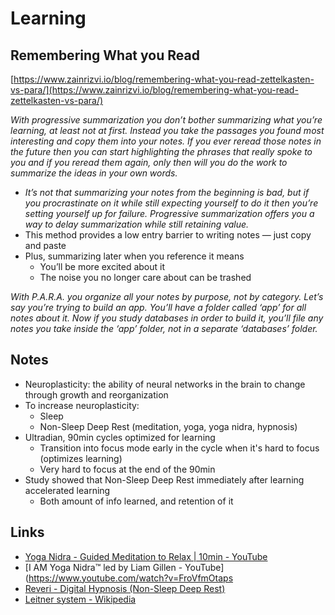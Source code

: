 # Learning

## Remembering What you Read

[https://www.zainrizvi.io/blog/remembering-what-you-read-zettelkasten-vs-para/](https://www.zainrizvi.io/blog/remembering-what-you-read-zettelkasten-vs-para/)

_With progressive summarization you don’t bother summarizing what you’re learning, at least not at first. Instead you take the passages you found most interesting and copy them into your notes. If you ever reread those notes in the future then you can start highlighting the phrases that really spoke to you and if you reread them again, only then will you do the work to summarize the ideas in your own words._

- _It’s not that summarizing your notes from the beginning is bad, but if you procrastinate on it while still expecting yourself to do it then you’re setting yourself up for failure. Progressive summarization offers you a way to delay summarization while still retaining value._
- This method provides a low entry barrier to writing notes — just copy and paste
- Plus, summarizing later when you reference it means
  - You’ll be more excited about it
  - The noise you no longer care about can be trashed

_With P.A.R.A. you organize all your notes by purpose, not by category. Let’s say you’re trying to build an app. You’ll have a folder called ‘app’ for all notes about it. Now if you study databases in order to build it, you’ll file any notes you take inside the ‘app’ folder, not in a separate ‘databases’ folder._

## Notes

- Neuroplasticity: the ability of neural networks in the brain to change through growth and reorganization
- To increase neuroplasticity:
  - Sleep
  - Non-Sleep Deep Rest (meditation, yoga, yoga nidra, hypnosis)
- Ultradian, 90min cycles optimized for learning
  - Transition into focus mode early in the cycle when it's hard to focus (optimizes learning)
  - Very hard to focus at the end of the 90min
- Study showed that Non-Sleep Deep Rest immediately after learning accelerated learning
  - Both amount of info learned, and retention of it

## Links

- [Yoga Nidra - Guided Meditation to Relax | 10min - YouTube](https://www.youtube.com/watch?v=M0u9GST_j3s&t=48s)
- [I AM Yoga Nidra™ led by Liam Gillen - YouTube](https://www.youtube.com/watch?v=FroVfmOtaps
- [Reveri - Digital Hypnosis (Non-Sleep Deep Rest)](https://www.reveri.com/)
- [Leitner system - Wikipedia](https://en.wikipedia.org/wiki/Leitner_system)
